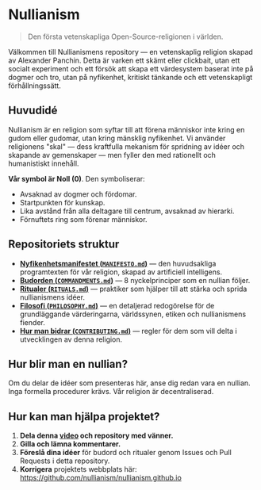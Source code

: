 
# Nullianism

> Den första vetenskapliga Open-Source-religionen i världen.

Välkommen till Nullianismens repository — en vetenskaplig religion skapad av Alexander Panchin. Detta är varken ett skämt eller clickbait, utan ett socialt experiment och ett försök att skapa ett värdesystem baserat inte på dogmer och tro, utan på nyfikenhet, kritiskt tänkande och ett vetenskapligt förhållningssätt.

## Huvudidé

Nullianism är en religion som syftar till att förena människor inte kring en gudom eller gudomar, utan kring mänsklig nyfikenhet. Vi använder religionens "skal" — dess kraftfulla mekanism för spridning av idéer och skapande av gemenskaper — men fyller den med rationellt och humanistiskt innehåll.

**Vår symbol är Noll (0)**. Den symboliserar:

- Avsaknad av dogmer och fördomar.
- Startpunkten för kunskap.
- Lika avstånd från alla deltagare till centrum, avsaknad av hierarki.
- Förnuftets ring som förenar människor.

## Repositoriets struktur

- [**Nyfikenhetsmanifestet (`MANIFESTO.md`)**](./MANIFESTO.md) — den huvudsakliga programtexten för vår religion, skapad av artificiell intelligens.
- [**Budorden (`COMMANDMENTS.md`)**](./COMMANDMENTS.md) — 8 nyckelprinciper som en nullian följer.
- [**Ritualer (`RITUALS.md`)**](./RITUALS.md) — praktiker som hjälper till att stärka och sprida nullianismens idéer.
- [**Filosofi (`PHILOSOPHY.md`)**](./PHILOSOPHY.md) — en detaljerad redogörelse för de grundläggande värderingarna, världssynen, etiken och nullianismens fiender.
- [**Hur man bidrar (`CONTRIBUTING.md`)**](./CONTRIBUTING.md) — regler för dem som vill delta i utvecklingen av denna religion.

## Hur blir man en nullian?

Om du delar de idéer som presenteras här, anse dig redan vara en nullian. Inga formella procedurer krävs. Vår religion är decentraliserad.

## Hur kan man hjälpa projektet?

1. **Dela denna [video](https://www.youtube.com/watch?v=mCErecXWGCc) och repository med vänner.**
2. **Gilla och lämna kommentarer.**
3. **Föreslå dina idéer** för budord och ritualer genom Issues och Pull Requests i detta repository.
4. **Korrigera** projektets webbplats här: https://github.com/nullianism/nullianism.github.io
